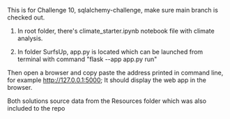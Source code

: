This is for Challenge 10, sqlalchemy-challenge, make sure main branch is checked out.

1) In root folder, there's climate_starter.ipynb notebook file with climate analysis.

2) In folder SurfsUp, app.py is located which can be launched from terminal 
with command "flask --app app.py run"

Then open a browser and copy paste the address printed in command line, for example http://127.0.0.1:5000; 
It should display the web app in the browser.

Both solutions source data from the Resources folder which was also included to the repo